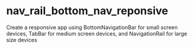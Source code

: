 # nav_rail_bottom_nav_reponsive

Create a responsive app using BottomNavigationBar for small screen devices, TabBar for medium screen devices, and NavigationRail for large size devices
